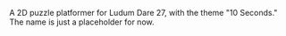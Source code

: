 A 2D puzzle platformer for Ludum Dare 27, with the theme "10 Seconds." The name is just a placeholder for now.